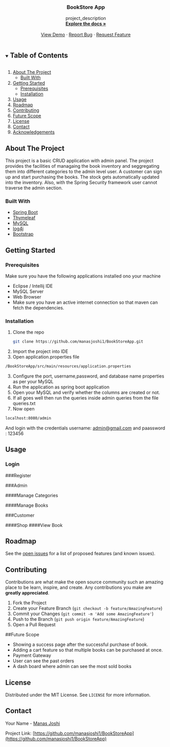 


<h3 align="center">BookStore App </h3>

  <p align="center">
    project_description
    <br />
    <a href="https://github.com/manasjoshi1/BookStoreApp"><strong>Explore the docs »</strong></a>
    <br />
    <br />
    <a href="https://github.com/manasjoshi1/BookStoreApp">View Demo</a>
    ·
    <a href="https://github.com/manasjoshi1/BookStoreApp/issues">Report Bug</a>
    ·
    <a href="https://github.com/manasjoshi1/BookStoreApp/issues">Request Feature</a>
  </p>




<!-- TABLE OF CONTENTS -->
<details open="open">
  <summary><h2 style="display: inline-block">Table of Contents</h2></summary>
  <ol>
    <li>
      <a href="#about-the-project">About The Project</a>
      <ul>
        <li><a href="#built-with">Built With</a></li>
      </ul>
    </li>
    <li>
      <a href="#getting-started">Getting Started</a>
      <ul>
        <li><a href="#prerequisites">Prerequisites</a></li>
        <li><a href="#installation">Installation</a></li>
      </ul>
    </li>
    <li><a href="#usage">Usage</a></li>
    <li><a href="#roadmap">Roadmap</a></li>
    <li><a href="#contributing">Contributing</a></li>
    <li><a href="#future-scope">Future Scope</a></li>
    <li><a href="#license">License</a></li>
    <li><a href="#contact">Contact</a></li>
    <li><a href="#acknowledgements">Acknowledgements</a></li>
  </ol>
</details>



<!-- ABOUT THE PROJECT -->
## About The Project

This project is a basic CRUD application with admin panel. The project provides the facilities of managaing the book inventory and seggregating them into different categories to the admin level user. A customer can sign up and start purchasing the books. The stock gets automatically updated into the inventory. Also, with the Spring Security framework user cannot traverse the admin section.




### Built With

* [Spring Boot]()
* [Thymeleaf]()
* [MySQL]()
* [log4j]()
* [Bootstrap]()




<!-- GETTING STARTED -->
## Getting Started


### Prerequisites

Make sure you have the following applications installed ono your machine
* Eclipse / Intellij IDE
* MySQL Server
* Web Browser
* Make sure you have an active internet connection so that maven can fetch the dependencies.

### Installation

1. Clone the repo
   ```sh
   git clone https://github.com/manasjoshi1/BookStoreApp.git
   ```
2. Import the project into IDE
3. Open application.properties file
  ```sh
  /BookStoreApp/src/main/resources/application.properties
  ```
3. Configure the port, username,password, and database name properties as per your MySQL
4. Run the application as spring boot application
5. Open your MySQL and verify whether the columns are created or not.
6. If all goes well then run the queries inside admin queries from the file queries.txt
7. Now open
  ```sh
  localhost:8080/admin
  ```
And login with the credentials username: admin@gmail.com and paassword : 123456



<!-- USAGE EXAMPLES -->
## Usage

### Login

###Register

###Admin

####Manage Categories

####Manage Books

###Customer

####Shop
####View Book


<!-- ROADMAP -->
## Roadmap

See the [open issues](https://github.com/manasjoshi1/BookStoreApp/issues) for a list of proposed features (and known issues).



<!-- CONTRIBUTING -->
## Contributing

Contributions are what make the open source community such an amazing place to be learn, inspire, and create. Any contributions you make are **greatly appreciated**.

1. Fork the Project
2. Create your Feature Branch (`git checkout -b feature/AmazingFeature`)
3. Commit your Changes (`git commit -m 'Add some AmazingFeature'`)
4. Push to the Branch (`git push origin feature/AmazingFeature`)
5. Open a Pull Request

##Future Scope
* Showing a success page after the successful purchase of book.
* Adding a cart feature so that multiple books can be purchased at once.
* Payment Gateway
* User can see the past orders
* A dash board where admin can see the most sold books

<!-- LICENSE -->
## License

Distributed under the MIT License. See `LICENSE` for more information.



<!-- CONTACT -->
## Contact

Your Name - [Manas Joshi](mailto:joshimanassunil@gmail.com)

Project Link: [https://github.com/manasjoshi1/BookStoreApp](https://github.com/manasjoshi1/BookStoreApp)





